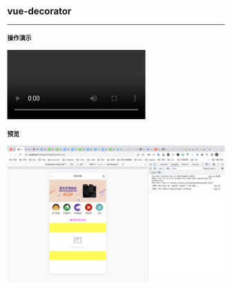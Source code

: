 ## vue-decorator
---

#### 操作演示

<video width="320" controls loop>
    <source src="./resource/record.webm" type="video/webm">
    <a href="./resource/record.webm" target="_blank">查看视频</a>
</video>



#### 预览

![预览](./resource/prev.png)
